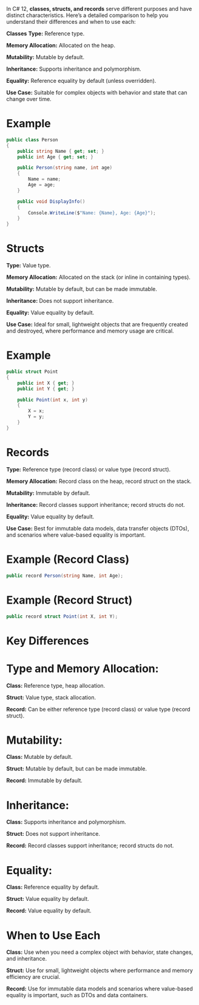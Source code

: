 In C# 12, **classes, structs, and records** serve different purposes and have distinct characteristics. Here’s a detailed comparison to help you understand their differences and when to use each:

**Classes**
**Type:** Reference type.

**Memory Allocation:** Allocated on the heap.

**Mutability:** Mutable by default.

**Inheritance:** Supports inheritance and polymorphism.

**Equality:** Reference equality by default (unless overridden).

**Use Case:** Suitable for complex objects with behavior and state that can change over time.

# Example
```cs
public class Person
{
    public string Name { get; set; }
    public int Age { get; set; }

    public Person(string name, int age)
    {
        Name = name;
        Age = age;
    }

    public void DisplayInfo()
    {
        Console.WriteLine($"Name: {Name}, Age: {Age}");
    }
}
```
# Structs
**Type:** Value type.

**Memory Allocation:** Allocated on the stack (or inline in containing types).

**Mutability:** Mutable by default, but can be made immutable.

**Inheritance:** Does not support inheritance.

**Equality:** Value equality by default.

**Use Case:** Ideal for small, lightweight objects that are frequently created and destroyed, where performance and memory usage are critical.

# Example
```cs
public struct Point
{
    public int X { get; }
    public int Y { get; }

    public Point(int x, int y)
    {
        X = x;
        Y = y;
    }
}
```
# Records

**Type:** Reference type (record class) or value type (record struct).

**Memory Allocation:** Record class on the heap, record struct on the stack.

**Mutability:** Immutable by default.

**Inheritance:** Record classes support inheritance; record structs do not.

**Equality:** Value equality by default.

**Use Case:** Best for immutable data models, data transfer objects (DTOs), and scenarios where value-based equality is important.

# Example (Record Class)
```cs
public record Person(string Name, int Age);
```
# Example (Record Struct)
```cs
public record struct Point(int X, int Y);
```

# Key Differences

# Type and Memory Allocation:
**Class:** Reference type, heap allocation.

**Struct:** Value type, stack allocation.

**Record:** Can be either reference type (record class) or value type (record struct).

# Mutability:
**Class:** Mutable by default.

**Struct:** Mutable by default, but can be made immutable.

**Record:** Immutable by default.

# Inheritance:
**Class:** Supports inheritance and polymorphism.

**Struct:** Does not support inheritance.

**Record:** Record classes support inheritance; record structs do not.

# Equality:
**Class:** Reference equality by default.

**Struct:** Value equality by default.

**Record:** Value equality by default.

# When to Use Each
**Class:** Use when you need a complex object with behavior, state changes, and inheritance.

**Struct:** Use for small, lightweight objects where performance and memory efficiency are crucial.

**Record:** Use for immutable data models and scenarios where value-based equality is important, such as DTOs and data containers.